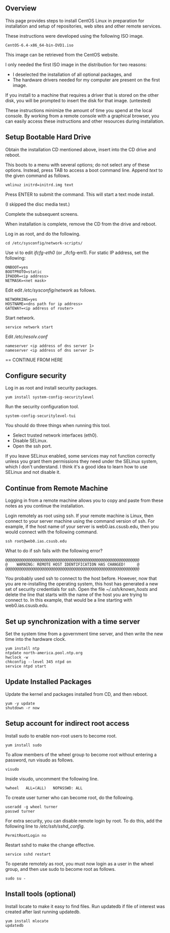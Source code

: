 ## Overview

This page provides steps to install CentOS Linux in preparation for installation and setup of repositories, web sites and other remote services.

These instructions were developed using the following ISO image.

    CentOS-6.4-x86_64-bin-DVD1.iso

This image can be retrieved from the CentOS website.

I only needed the first ISO image in the distribution for two reasons:

- I deselected the installation of all optional packages, and
- The hardware drivers needed for my computer are present on the first image.

If you install to a machine that requires a driver that is stored on 
the other disk, you will be prompted to insert the disk for that image.
(untested)

These instructions minimize the amount of time you spend at the local console. 
By working from a remote console with a graphical browser, 
you can easily access these instructions and other resources during installation.

## Setup Bootable Hard Drive

Obtain the installation CD mentioned above, insert into the CD drive and reboot.

This boots to a menu with several options; do not select any of these options.
Instead, press TAB to access a boot command line.
Append _text_ to the given command as follows.

    vmlinuz initrd=initrd.img text

Press ENTER to submit the command.
This will start a text mode install.

(I skipped the disc media test.)

Complete the subsequent screens.

When installation is complete, remove the CD from the drive and reboot.

Log in as root, and do the following.

    cd /etc/sysconfig/network-scripts/

Use vi to edit _ifcfg-eth0_ (or _ifcfg-em1).
For static IP address, set the following:

    ONBOOT=yes
    BOOTPROTO=static
    IPADDR=<ip address>
    NETMASK=<net mask>

Edit edit _/etc/sysconfig/network_ as follows.

    NETWORKING=yes
    HOSTNAME=<dns path for ip address>
    GATEWAY=<ip address of router>

Start network.

    service network start

Edit _/etc/resolv.conf_

    nameserver <ip address of dns server 1>
    nameserver <ip address of dns server 2>


== CONTINUE FROM HERE


## Configure security

Log in as root and install security packages.

    yum install system-config-securitylevel

Run the security configuration tool.

    system-config-securitylevel-tui

You should do three things when running this tool.

- Select trusted network interfaces (eth0).
- Disable SELinux.
- Open the ssh port.

If you leave SELinux enabled, some services may not function correctly unless you grant them permissions they need under the SELinux system, which I don't understand. I think it's a good idea to learn how to use SELinux and not disable it.

## Continue from Remote Machine

Logging in from a remote machine allows you to copy and paste from these notes as you continue the installation.

Login remotely as root using ssh. If your remote machine is Linux, then connect to your server machine using the command version of ssh. For example, if the host name of your server is web0.ias.csusb.edu, then you would connect with the following command.

    ssh root@web0.ias.csusb.edu

What to do if ssh fails with the following error?

    @@@@@@@@@@@@@@@@@@@@@@@@@@@@@@@@@@@@@@@@@@@@@@@@@@@@@@@@@@@
    @    WARNING: REMOTE HOST IDENTIFICATION HAS CHANGED!     @
    @@@@@@@@@@@@@@@@@@@@@@@@@@@@@@@@@@@@@@@@@@@@@@@@@@@@@@@@@@@

You probably used ssh to connect to the host before. However, now that you are re-installing the operating system, this host has generated a new set of security credentials for ssh. Open the file _~/.ssh/known_hosts_ and delete the line that starts with the name of the host you are trying to connect to. In this example, that would be a line starting with web0.ias.csusb.edu.

## Set up synchronization with a time server

Set the system time from a government time server, and then write the new time into the hardware clock.

    yum install ntp
    ntpdate north-america.pool.ntp.org
    hwclock -w
    chkconfig --level 345 ntpd on
    service ntpd start

## Update Installed Packages

Update the kernel and packages installed from CD, and then reboot.

    yum -y update
    shutdown -r now

## Setup account for indirect root access

Install sudo to enable non-root users to become root.

    yum install sudo

To allow members of the wheel group to become root without entering a password, run visudo as follows.

    visudo

Inside visudo, uncomment the following line.

    %wheel   ALL=(ALL)   NOPASSWD: ALL

To create user turner who can become root, do the following.

    useradd -g wheel turner
    passwd turner

For extra security, you can disable remote login by root. To do this, add the following line to _/etc/ssh/sshd_config_.

    PermitRootLogin no

Restart sshd to make the change effective.

    service sshd restart

To operate remotely as root, you must now login as a user in the wheel group, and then use sudo to become root as follows.

    sudo su -

## Install tools (optional)

Install locate to make it easy to find files. Run updatedb if file of interest was created after last running updatedb.

    yum install mlocate
    updatedb

